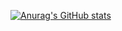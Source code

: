 [![Anurag's GitHub stats](https://github-readme-stats.vercel.app/api?username=zachdaniel?count_private=true)](https://github.com/anuraghazra/github-readme-stats)
